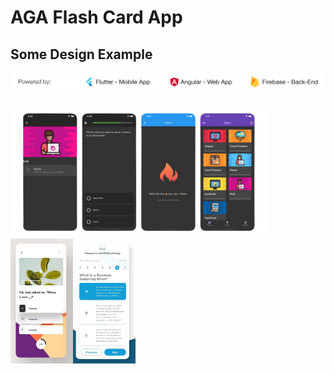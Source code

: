 # AGA Flash Card App

## Some Design Example

<img src="./preview/app-stack.png" alt="drawing" />
<br/>
<br/>

<img src="./preview/preview-1.png" alt="drawing" height="200"/><img src="./preview/preview-2.png" alt="drawing" width="100" height="200"/><img src="./preview/preview-3.png" alt="drawing" width="100" height="200"/>
